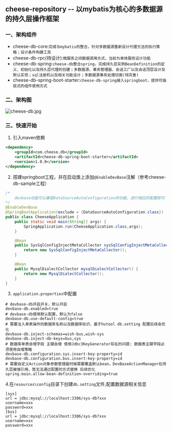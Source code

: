 ## cheese-repository -- 以mybatis为核心的多数据源的持久层操作框架

### 一、架构组件
- cheese-db-core:`完成与mybatis的整合，针对多数据源重新设计代理方法的执行策略；设计条件构建工具`
- cheese-db-rpc(待设计):`微服务之间数据调用方式，当前为单体服务设计功能`
- cheese-db-spring:`cheese-db整合spring，完成持久层实例BeanDefinition的定义、初始化以及持久层代理的创建；多数据源、事务管理器、会话工厂以及会话顶层设计及默认实现；sql注册机以及相关功能设计；多数据源事务处理切面(待完善)`
- cheese-db-spring-boot-starter:`cheese-db-spring接入springboot，提供可插拔式的组件使用方式`

### 二、架构图
![cheese-db.jpg](https://www.showdoc.com.cn/server/api/attachment/visitFile?sign=f1ed8a078a7e2072f8a2db74734fa32b "[cheese-db.jpg")


### 三、快速开始
1. 引入maven依赖
```xml
<dependency>
    <groupId>com.cheese.db</groupId>
    <artifactId>cheese-db-spring-boot-starter</artifactId>
    <version>1.0.0</version>
</dependency>
```
2. 搭建springboot工程，并在启动类上添加`@EnableDevBase`注解（参考cheese-db-sample工程）
```java
/*
	devbase功能可以兼容DataSourceAutoConfiguration的功能，进行相应的配置即可
*/
@EnableDevBase
@SpringBootApplication(exclude = {DataSourceAutoConfiguration.class})
public class CheeseApplication {
    public static void main(String[] args) {
        SpringApplication.run(CheeseApplication.class,args);
    }

    @Bean
    public SysSqlConfigInjectMetaCollector sysSqlConfigInjectMetaCollector() {
        return new SysSqlConfigInjectMetaCollector();
    }

    @Bean
    public MysqlDialectCollector mysqlDialectCollector() {
        return new MysqlDialectCollector();
    }
}
```
3. `application.properties`中配置
```properties
# devbase-db开启开关，默认开启
devbase-db.enabled=true
# devbase-db使用默认配置，默认为false
devbase-db.use-default-config=true
# 需要注入单表操作的数据库名称以及数据库标识，基于hutool db.setting 配置后续会优化
devbase-db.inject-schemas=wish-bus,wish-sys
devbase-db.inject-db-keys=bus,sys
# 数据库单表自增字段 主键自增 使用Jdbc3KeyGenerator存在的问题: 数据表主键字段必须使用自增策略
devbase-db.configuration.sys.insert-key-property=id
devbase-db.configuration.bus.insert-key-property=id
# 需要自定义Action对象参数管理器时候需要覆盖默认bean，DevBaseActionManager在持久层被强引用，暂无法通过配置的方式替换 后续优化
spring.main.allow-bean-definition-overriding=true
```
4.在`resources\config`目录下创建`db.setting`文件,配置数据源相关信息
```setting
[sys]
url = jdbc:mysql://localhost:3306/sys-db?xxx
username=xxx
password=xxx
[bus]
url = jdbc:mysql://localhost:3306/sys-db?xxx
username=xxx
password=xxx
```
